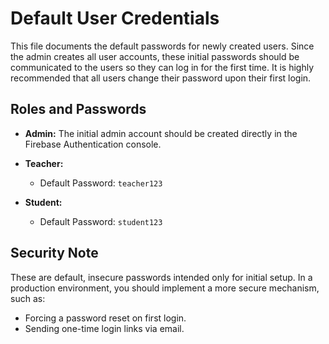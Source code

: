 
# Default User Credentials

This file documents the default passwords for newly created users. Since the admin creates all user accounts, these initial passwords should be communicated to the users so they can log in for the first time. It is highly recommended that all users change their password upon their first login.

## Roles and Passwords

-   **Admin:** The initial admin account should be created directly in the Firebase Authentication console.

-   **Teacher:**
    -   Default Password: `teacher123`

-   **Student:**
    -   Default Password: `student123`

## Security Note

These are default, insecure passwords intended only for initial setup. In a production environment, you should implement a more secure mechanism, such as:
-   Forcing a password reset on first login.
-   Sending one-time login links via email.
